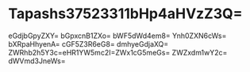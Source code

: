 # Tapashs37523311bHp4aHVzZ3Q=
eGdjbGpyZXY=
bGpxcnB1ZXo=
bWF5dWd4em8=
Ynh0ZXN6cWs=
bXRpaHhyenA=
cGF5Z3R6eG8=
dmhyeGdjaXQ=
ZWRhb2h5Y3c=eHR1YW5mc2I=ZWx1cG5meGs=
ZWZxdm1wY2c=
dWVmd3JneWs=

